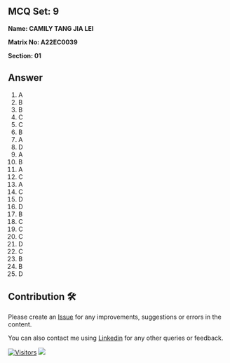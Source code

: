 ## MCQ Set: 9

**Name: CAMILY TANG JIA LEI**

**Matrix No: A22EC0039**

**Section: 01**

## Answer
1. A
2. B
3. B
4. C
5. C
6. B
7. A
8. D
9. A
10. B
11. A
12. C
13. A
14. C
15. D
16. D
17. B
18. C
19. C
20. C
21. D
22. C
23. B
24. B
25. D

## Contribution 🛠️
Please create an [Issue](https://github.com/drshahizan/learn-php/issues) for any improvements, suggestions or errors in the content.

You can also contact me using [Linkedin](https://www.linkedin.com/in/drshahizan/) for any other queries or feedback.

[![Visitors](https://api.visitorbadge.io/api/visitors?path=https%3A%2F%2Fgithub.com%2Fdrshahizan&labelColor=%23697689&countColor=%23555555&style=plastic)](https://visitorbadge.io/status?path=https%3A%2F%2Fgithub.com%2Fdrshahizan)
![](https://hit.yhype.me/github/profile?user_id=81284918)